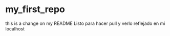 # my_first_repo
this is a change on my README
Listo para hacer pull y verlo reflejado en mi localhost
